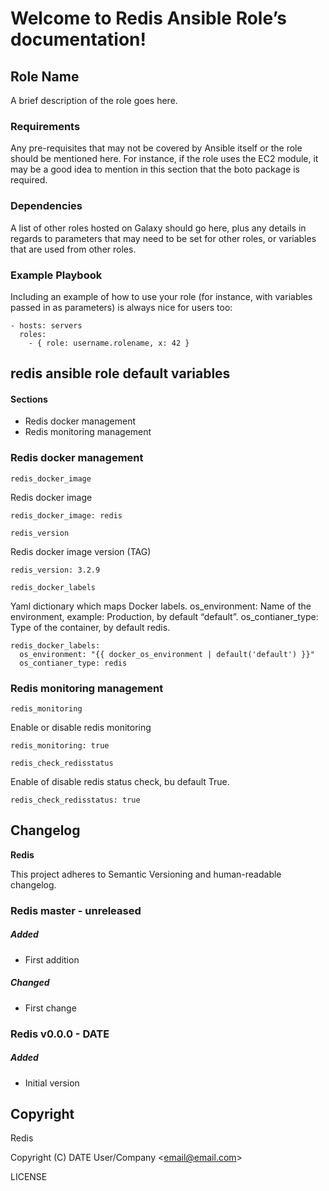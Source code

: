 Welcome to Redis Ansible Role’s documentation!
==============================================

Role Name
---------

A brief description of the role goes here.

### Requirements

Any pre-requisites that may not be covered by Ansible itself or the role
should be mentioned here. For instance, if the role uses the EC2 module,
it may be a good idea to mention in this section that the boto package
is required.

### Dependencies

A list of other roles hosted on Galaxy should go here, plus any details
in regards to parameters that may need to be set for other roles, or
variables that are used from other roles.

### Example Playbook

Including an example of how to use your role (for instance, with
variables passed in as parameters) is always nice for users too:

    - hosts: servers
      roles:
        - { role: username.rolename, x: 42 }

redis ansible role default variables
------------------------------------

#### Sections

-   Redis docker management
-   Redis monitoring management

### Redis docker management

`redis_docker_image`

Redis docker image

    redis_docker_image: redis

`redis_version`

Redis docker image version (TAG)

    redis_version: 3.2.9

`redis_docker_labels`

Yaml dictionary which maps Docker labels. os\_environment: Name of the
environment, example: Production, by default “default”.
os\_contianer\_type: Type of the container, by default redis.

    redis_docker_labels:
      os_environment: "{{ docker_os_environment | default('default') }}"
      os_contianer_type: redis

### Redis monitoring management

`redis_monitoring`

Enable or disable redis monitoring

    redis_monitoring: true

`redis_check_redisstatus`

Enable of disable redis status check, bu default True.

    redis_check_redisstatus: true

Changelog
---------

**Redis**

This project adheres to Semantic Versioning and human-readable
changelog.

### Redis master - unreleased

##### Added

-   First addition

##### Changed

-   First change

### Redis v0.0.0 - DATE

##### Added

-   Initial version

Copyright
---------

Redis

Copyright (C) DATE User/Company &lt;<email@email.com>&gt;

LICENSE

